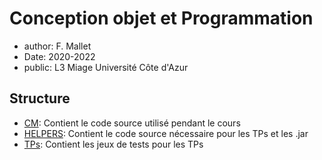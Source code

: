 # Conception objet et Programmation
- author: F. Mallet
- Date: 2020-2022
- public: L3 Miage Université Côte d'Azur

## Structure
- [CM](CM/): Contient le code source utilisé pendant le cours
- [HELPERS](HELPERS/): Contient le code source nécessaire pour les TPs et les .jar
- [TPs](TPs/tests/): Contient les jeux de tests pour les TPs

